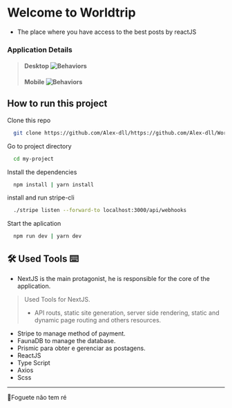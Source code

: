

# Welcome to Worldtrip

- The place where you have access to the best posts by reactJS

### Application Details

> #### Desktop ![Behaviors](https://github.com/Alex-dll/WorldTrip/blob/master/public/DesktopWorld.gif?raw=true)
> #### Mobile ![Behaviors](https://github.com/Alex-dll/WorldTrip/blob/master/public/mobile.gif?raw=true)



## How to run this project
	
Clone this repo
```bash
  git clone https://github.com/Alex-dll/https://github.com/Alex-dll/WorldTrip
```

Go to project directory

```bash
  cd my-project
```

Install the dependencies

```bash
  npm install | yarn install
```

install and run stripe-cli

```bash
  ./stripe listen --forward-to localhost:3000/api/webhooks
```

Start the aplication

```bash
  npm run dev | yarn dev
```
  


## 🛠 Used Tools ⌨
-  NextJS is the main protagonist, he is responsible for the core of the application.
> Used Tools for NextJS.
> - API routs, static site generation, server side rendering, static and dynamic page routing and others resources.
- Stripe to manage method of payment.
- FaunaDB to manage the database.
- Prismic para obter e gerenciar as postagens.
- ReactJS
- Type Script
- Axios
- Scss
----------

🚀Foguete não tem ré

